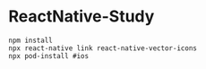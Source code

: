# ReactNative-Study

```
npm install
npx react-native link react-native-vector-icons
npx pod-install #ios
```
